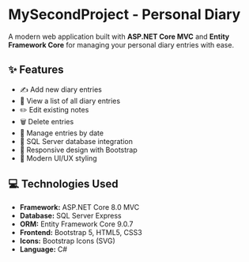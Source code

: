 # MySecondProject - Personal Diary

A modern web application built with **ASP.NET Core MVC** and **Entity Framework Core** for managing your personal diary entries with ease.

## ✨ Features

- ✍️ Add new diary entries  
- 📖 View a list of all diary entries  
- ✏️ Edit existing notes  
- 🗑️ Delete entries  
- 📅 Manage entries by date  
- 💾 SQL Server database integration  
- 📱 Responsive design with Bootstrap  
- 🎨 Modern UI/UX styling

## 💻 Technologies Used

- **Framework:** ASP.NET Core 8.0 MVC  
- **Database:** SQL Server Express  
- **ORM:** Entity Framework Core 9.0.7  
- **Frontend:** Bootstrap 5, HTML5, CSS3  
- **Icons:** Bootstrap Icons (SVG)  
- **Language:** C#
